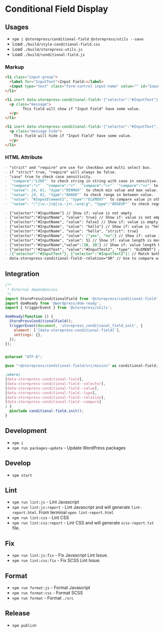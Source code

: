 # Conditional Field Display

## Usages

- `npm i @storepress/conditional-field @storepress/utils --save`
- Load `./build/style-conditional-field.css`
- Load `./build/storepress-utils.js`
- Load `./build/conditional-field.js`

### Markup

```html
<li class="input-group">
  <label for="InputText">Input Field:</label>
  <input type="text" class="form-control input-name" value="" id="InputText" placeholder="Input Field">
</li>

<li inert data-storepress-conditional-field='{"selector":"#InputText"}'>
  <p class="message">
        This field will show if "Input Field" have some value.
  </p>
</li>

<li inert data-storepress-conditional-field='{"selector":"#InputText", "value":false}'>
  <p class="message hide">
    This field will hide if "Input Field" have some value.
  </p>
</li>
```

### HTML Attribute

```markdown
- "strict" and "require" are use for checkbox and multi select box.
- if "strict" true, "require" will always be false.
- "case" true to check case sensitivity.
- `"compare":"LIKE"` to check string in string with case in sensitive.
- `"compare":">"` `"compare":"<"` `"compare":">="` `"compare":"<="` to check number range.
- `"value": [4, 6], "type":"MINMAX"` to check min value and max value.
- `"value": [4, 6], "type":"RANGE"` to check range in between value.
- `"value": "#InputElement1", "type":"ELEMENT"` to compare value in other element.
- `"value": "/^[\w.-]+@[\w.-]+\.\w+$/g", "type":"REGEXP"` to check regular expression.
  
- {"selector":"#InputName"} // Show if: value is not empty
- {"selector":"#InputName", "value": true} // Show if: value is not empty
- {"selector":"#InputName", "value": false} // Show if: value is empty
- {"selector":"#InputName", "value": "hello"} // Show if: value is "hello"
- {"selector":"#InputName", "value": "hello", "strict": true}
- {"selector":"#InputName", "value": ["yes", "no"]} // Show if: value is "yes" or "no"
- {"selector":"#InputName", "value": 5} // Show if: value length is more or equal to 5
- {"selector":"#InputName","value":[10, 20]} // Show if: value length between 10 and 20
- {"selector":"#InputText", "value":"#InputText2", "type": "ELEMENT"} // Match both element have same equal value
- [{"selector":"#InputText"}, {"selector":"#InputText2"}] // Match both element have some value
- data-storepress-conditional-field--relation="OR" // Use to compare with OR default is AND
```

## Integration

```js
/**
 * External dependencies
 */
import StorePressConditionalField from '@storepress/conditional-field';
import domReady from '@wordpress/dom-ready';
import { triggerEvent } from '@storepress/utils';

domReady(function () {
  StorePressConditionalField();
  triggerEvent(document, 'storepress_conditional_field_init', {
    element: ['[data-storepress-conditional-field]'],
    settings: {},
  });
});
```

```scss

@charset "UTF-8";

@use "~@storepress/conditional-field/src/mixins" as conditional-field;

:where(
[data-storepress-conditional-field],
[data-storepress-conditional-field--selector],
[data-storepress-conditional-field--value],
[data-storepress-conditional-field--type],
[data-storepress-conditional-field--relation],
[data-storepress-conditional-field--compare]
) {
  @include conditional-field.init();
}
```

## Development

- `npm i`
- `npm run packages-update` - Update WordPress packages

## Develop

- `npm start`

## Lint

- `npm run lint:js` - Lint Javascript
- `npm run lint:js:report` - Lint Javascript and will generate `lint-report.html`. From terminal `open lint-report.html`
- `npm run lint:css` - Lint CSS
- `npm run lint:css:report` - Lint CSS and will generate `scss-report.txt` file.

## Fix

- `npm run lint:js:fix` - Fix Javascript Lint Issue.
- `npm run lint:css:fix` - Fix SCSS Lint Issue.

## Format

- `npm run format:js` - Format Javascript
- `npm run format:css` - Format SCSS
- `npm run format` - Format `./src`

## Release

- `npm publish`
